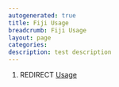 ```yaml
---
autogenerated: true
title: Fiji Usage
breadcrumb: Fiji Usage
layout: page
categories: 
description: test description
---
```


1.  REDIRECT [Usage](Usage "wikilink")
